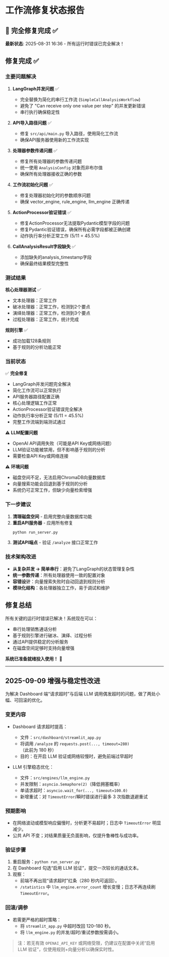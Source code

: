 # 工作流修复状态报告

## 🎉 完全修复完成 ✅

**最新状态**: 2025-08-31 16:36 - 所有运行时错误已完全解决！

## 修复完成 ✅

### 主要问题解决

1. **LangGraph并发问题** ✅
   - 完全替换为简化的串行工作流 (`SimpleCallAnalysisWorkflow`)
   - 避免了 "Can receive only one value per step" 的并发更新错误
   - 串行执行确保稳定性

2. **API导入路径问题** ✅
   - 修复 `src/api/main.py` 导入路径，使用简化工作流
   - 确保API服务器使用新的工作流实现

3. **处理器参数传递问题** ✅
   - 修复所有处理器的参数传递问题
   - 统一使用 `AnalysisConfig` 对象而非布尔值
   - 确保所有处理器接收正确的参数

4. **工作流初始化问题** ✅
   - 修复处理器初始化时的参数顺序问题
   - 确保 vector_engine, rule_engine, llm_engine 正确传递

5. **ActionProcessor验证错误** ✅
   - 修复ActionProcessor无法提取Pydantic模型字段的问题
   - 修复Pydantic验证错误，确保所有必需字段都被正确创建
   - 动作执行率分析正常工作 (5/11 = 45.5%)

6. **CallAnalysisResult字段缺失** ✅
   - 添加缺失的analysis_timestamp字段
   - 确保最终结果模型完整性

### 测试结果

**核心处理器测试** ✅
- 文本处理器：正常工作
- 破冰处理器：正常工作，检测到2个要点
- 演绎处理器：正常工作，检测到3个要点  
- 过程处理器：正常工作，统计完成

**规则引擎** ✅
- 成功加载128条规则
- 基于规则的分析功能正常

### 当前状态

✅ **完全修复**
- LangGraph并发问题完全解决
- 简化工作流可以正常执行
- API服务器路径配置正确
- 核心处理逻辑工作正常
- ActionProcessor验证错误完全解决
- 动作执行率分析正常 (5/11 = 45.5%)
- 完整工作流端到端测试通过

⚠️ **LLM配置问题**
- OpenAI API调用失败（可能是API Key或网络问题）
- LLM验证功能被禁用，但不影响基于规则的分析
- 需要检查API Key或网络连接

⚠️ **环境问题**
- 磁盘空间不足，无法启用ChromaDB向量数据库
- 向量搜索功能会回退到基于规则的分析
- 系统仍可正常工作，但缺少向量检索增强

### 下一步建议

1. **清理磁盘空间** - 启用完整向量数据库功能
2. **重启API服务器** - 应用所有修复
   ```bash
   python run_server.py
   ```
3. **测试API端点** - 验证 `/analyze` 接口正常工作

### 技术架构改进

- **从复杂并发 → 简单串行**：避免了LangGraph的状态管理复杂性
- **统一参数传递**：所有处理器使用一致的配置对象
- **容错设计**：向量搜索失败时自动回退到规则分析
- **模块化结构**：各处理器独立工作，易于调试和维护

## 修复总结

所有关键的运行时错误已解决！系统现在可以：
- 串行处理销售通话分析
- 基于规则引擎进行破冰、演绎、过程分析  
- 通过API提供稳定的分析服务
- 在磁盘空间足够时支持向量增强

**系统已准备就绪投入使用！** 🎉

---

## 2025-09-09 增强与稳定性改进

为解决 Dashboard 端“请求超时”与后端 LLM 调用偶发超时的问题，做了两处小幅、可回滚的优化。

### 变更内容
- Dashboard 请求超时提高：
  - 文件：`src/dashboard/streamlit_app.py`
  - 将调用 `/analyze` 的 `requests.post(..., timeout=280)`（此前为 180 秒）
  - 目的：在开启 LLM 验证或网络较慢时，避免前端过早超时

- LLM 引擎稳态优化：
  - 文件：`src/engines/llm_engine.py`
  - 并发限制：`asyncio.Semaphore(2)`（降低拥塞概率）
  - 单请求超时：`asyncio.wait_for(..., timeout=100.0)`
  - 新增重试：对 `TimeoutError`/瞬时错误进行最多 3 次指数退避重试

### 预期影响
- 在网络波动或模型响应偏慢时，分析更不易超时；日志中 `TimeoutError` 明显减少。
- 公共 API 不变；对结果质量无负面影响，仅提升鲁棒性与成功率。

### 验证步骤
1. 重启服务：`python run_server.py`
2. 在 Dashboard 勾选“启用 LLM 验证”，提交一次较长的通话文本。
3. 观察：
   - 前端不再出现“请求超时”红条（280 秒内可返回）。
   - `/statistics` 中 `llm_engine.error_count` 增长变慢；日志不再连续刷 `TimeoutError`。

### 回滚/调参
- 若需更严格的超时策略：
  - 将 `streamlit_app.py` 中超时改回 120–180 秒。
  - 将 `llm_engine.py` 的并发/超时/重试参数按需调小。

> 注：若无有效 `OPENAI_API_KEY` 或网络受限，仍建议在配置中关闭“启用 LLM 验证”，仅使用规则+向量分析以确保实时性。
